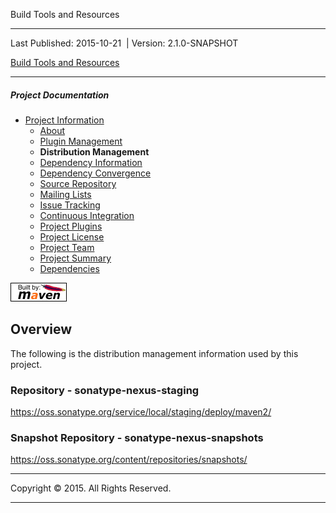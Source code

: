 Build Tools and Resources

------------------------------------------------------------------------

<span id="publishDate">Last Published: 2015-10-21</span>  | <span id="projectVersion">Version: 2.1.0-SNAPSHOT</span>

[Build Tools and Resources](./ "Build Tools and Resources")

------------------------------------------------------------------------

##### Project Documentation

-   [Project Information](project-info.html "Project Information")
    -   [About](index.html "About")
    -   [Plugin Management](plugin-management.html "Plugin Management")
    -   **Distribution Management**
    -   [Dependency Information](dependency-info.html "Dependency Information")
    -   [Dependency Convergence](dependency-convergence.html "Dependency Convergence")
    -   [Source Repository](source-repository.html "Source Repository")
    -   [Mailing Lists](mail-lists.html "Mailing Lists")
    -   [Issue Tracking](issue-tracking.html "Issue Tracking")
    -   [Continuous Integration](integration.html "Continuous Integration")
    -   [Project Plugins](plugins.html "Project Plugins")
    -   [Project License](license.html "Project License")
    -   [Project Team](team-list.html "Project Team")
    -   [Project Summary](project-summary.html "Project Summary")
    -   [Dependencies](dependencies.html "Dependencies")

[![Built by Maven](./images/logos/maven-feather.png)](http://maven.apache.org/ "Built by Maven")

Overview
--------

The following is the distribution management information used by this project.

### Repository - sonatype-nexus-staging

<https://oss.sonatype.org/service/local/staging/deploy/maven2/>

### Snapshot Repository - sonatype-nexus-snapshots

<https://oss.sonatype.org/content/repositories/snapshots/>

------------------------------------------------------------------------

Copyright © 2015. All Rights Reserved.

------------------------------------------------------------------------


